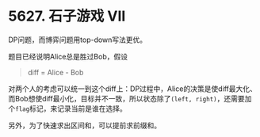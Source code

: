# 5627. 石子游戏 VII

DP问题，而博弈问题用top-down写法更优。

题目已经说明Alice总是胜过Bob，假设

> diff = Alice - Bob

对两个人的考虑可以统一到这个diff上：DP过程中，Alice的决策是使diff最大化、而Bob想使diff最小化，目标并不一致，所以状态除了`(left, right)`，还需要加个`flag`标记，来记录当前是谁在选择。

另外，为了快速求出区间和，可以提前求前缀和。
